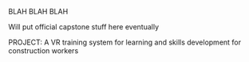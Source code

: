 BLAH BLAH BLAH

Will put official capstone stuff here eventually

PROJECT: A VR training system for learning and skills development for construction workers
